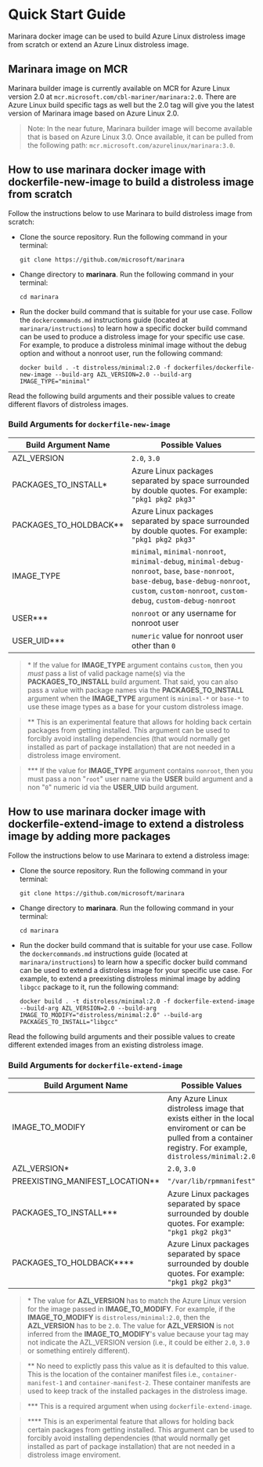 # Quick Start Guide

Marinara docker image can be used to build Azure Linux distroless image from scratch or extend an Azure Linux distroless image.

## Marinara image on MCR

Marinara builder image is currently available on MCR for Azure Linux version 2.0 at `mcr.microsoft.com/cbl-mariner/marinara:2.0`. There are Azure Linux build specific tags as well but the 2.0 tag will give you the latest version of Marinara image based on Azure Linux 2.0.

> Note: In the near future, Marinara builder image will become available that is based on Azure Linux 3.0. Once available, it can be pulled from the following path: `mcr.microsoft.com/azurelinux/marinara:3.0`.

## How to use marinara docker image with dockerfile-new-image to build a distroless image from scratch

Follow the instructions below to use Marinara to build distroless image from scratch:
- Clone the source repository. Run the following command in your terminal:

    `git clone https://github.com/microsoft/marinara`

- Change directory to **marinara**. Run the following command in your terminal:

    `cd marinara`

- Run the docker build command that is suitable for your use case. Follow the `dockercommands.md` instructions guide (located at `marinara/instructions`) to learn how a specific docker build command can be used to produce a distroless image for your specific use case. For example, to produce a distroless minimal image without the debug option and without a nonroot user, run the following command:

    `docker build . -t distroless/minimal:2.0 -f dockerfiles/dockerfile-new-image --build-arg AZL_VERSION=2.0 --build-arg IMAGE_TYPE="minimal"`

Read the following build arguments and their possible values to create different flavors of distroless images.

### Build Arguments for `dockerfile-new-image`

| Build Argument Name | Possible Values |
|-|-|
| AZL_VERSION | `2.0`, `3.0` |
| PACKAGES_TO_INSTALL* | Azure Linux packages separated by space surrounded by double quotes. For example: `"pkg1 pkg2 pkg3"` |
| PACKAGES_TO_HOLDBACK** | Azure Linux packages separated by space surrounded by double quotes. For example: `"pkg1 pkg2 pkg3"` |
| IMAGE_TYPE | `minimal`, `minimal-nonroot`, `minimal-debug`, `minimal-debug-nonroot`, `base`, `base-nonroot`, `base-debug`, `base-debug-nonroot`, `custom`, `custom-nonroot`, `custom-debug`, `custom-debug-nonroot` |
| USER*** | `nonroot`  or any username for nonroot user |
| USER_UID*** | `numeric` value for nonroot user other than `0` |

> \* If the value for **IMAGE_TYPE** argument contains `custom`, then you *must* pass a list of valid package name(s) via the **PACKAGES_TO_INSTALL** build argument. That said, you can also pass a value with package names via the **PACKAGES_TO_INSTALL** argument when the **IMAGE_TYPE** argument is `minimal-*` or `base-*` to use these image types as a base for your custom distroless image.

> \** This is an experimental feature that allows for holding back certain packages from getting installed. This argument can be used to forcibly avoid installing dependencies (that would normally get installed as part of package installation) that are not needed in a distroless image enviroment.

> \*** If the value for **IMAGE_TYPE** argument contains `nonroot`, then you must pass a non "`root`" user name via the **USER** build argument and a non "`0`" numeric id via the **USER_UID** build argument.

## How to use marinara docker image with dockerfile-extend-image to extend a distroless image by adding more packages

Follow the instructions below to use Marinara to extend a distroless image:
- Clone the source repository. Run the following command in your terminal:

    `git clone https://github.com/microsoft/marinara`

- Change directory to **marinara**. Run the following command in your terminal:

    `cd marinara`

- Run the docker build command that is suitable for your use case. Follow the `dockercommands.md` instructions guide (located at `marinara/instructions`) to learn how a specific docker build command can be used to extend a distroless image for your specific use case. For example, to extend a preexisting distroless minimal image by adding `libgcc` package to it, run the following command:

    `docker build . -t distroless/minimal:2.0 -f dockerfile-extend-image --build-arg AZL_VERSION=2.0 --build-arg IMAGE_TO_MODIFY="distroless/minimal:2.0" --build-arg PACKAGES_TO_INSTALL="libgcc"`

Read the following build arguments and their possible values to create different extended images from an existing distroless image.

### Build Arguments for `dockerfile-extend-image`

| Build Argument Name | Possible Values |
|-|-|
| IMAGE_TO_MODIFY | Any Azure Linux distroless image that exists either in the local enviroment or can be pulled from a container registry. For example, `distroless/minimal:2.0` |
| AZL_VERSION* | `2.0`, `3.0` |
| PREEXISTING_MANIFEST_LOCATION** | `"/var/lib/rpmmanifest"` |
| PACKAGES_TO_INSTALL*** | Azure Linux packages separated by space surrounded by double quotes. For example: `"pkg1 pkg2 pkg3"` |
| PACKAGES_TO_HOLDBACK**** | Azure Linux packages separated by space surrounded by double quotes. For example: `"pkg1 pkg2 pkg3"` |

> \* The value for **AZL_VERSION** has to match the Azure Linux version for the image passed in **IMAGE_TO_MODIFY**. For example, if the **IMAGE_TO_MODIFY** is `distroless/minimal:2.0`, then the **AZL_VERSION** has to be `2.0`. The value for **AZL_VERSION** is not inferred from the **IMAGE_TO_MODIFY**'s value because your tag may not indicate the AZL_VERSION version (i.e., it could be either `2.0`, `3.0` or something entirely different).

> \** No need to explictly pass this value as it is defaulted to this value. This is the location of the container manifest files i.e., `container-manifest-1` and `container-manifest-2`. These container manifests are used to keep track of the installed packages in the distroless image.

> \*** This is a required argument when using `dockerfile-extend-image`.

> \**** This is an experimental feature that allows for holding back certain packages from getting installed. This argument can be used to forcibly avoid installing dependencies (that would normally get installed as part of package installation) that are not needed in a distroless image enviroment.